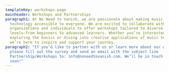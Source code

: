 ```yaml
---
templateKey: workshops-page
mainheader: Workshops and Partnerships
paragraph1: At No Need to Vanish, we are passionate about making music
  technology accessible to everyone. We are excited to collaborate with
  organizations and individuals to offer workshops tailored to diverse skill
  levels—from beginners to advanced learners. Whether you’re interested in
  exploring the basics or diving into creative applications of music technology,
  we’re here to inspire and support your journey.
paragraph2: "If you’d like to partner with us or learn more about our workshops,
  please fill out the survey and send an email with the subject line
  Partnership/Workshops to: info@noneedtovanish.com. We’ll be in touch with you
  soon!"
---
```

